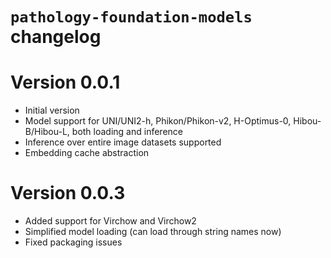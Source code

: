 # `pathology-foundation-models` changelog

# Version 0.0.1

* Initial version
* Model support for UNI/UNI2-h, Phikon/Phikon-v2, H-Optimus-0, Hibou-B/Hibou-L, both loading and inference
* Inference over entire image datasets supported
* Embedding cache abstraction

# Version 0.0.3

* Added support for Virchow and Virchow2
* Simplified model loading (can load through string names now)
* Fixed packaging issues